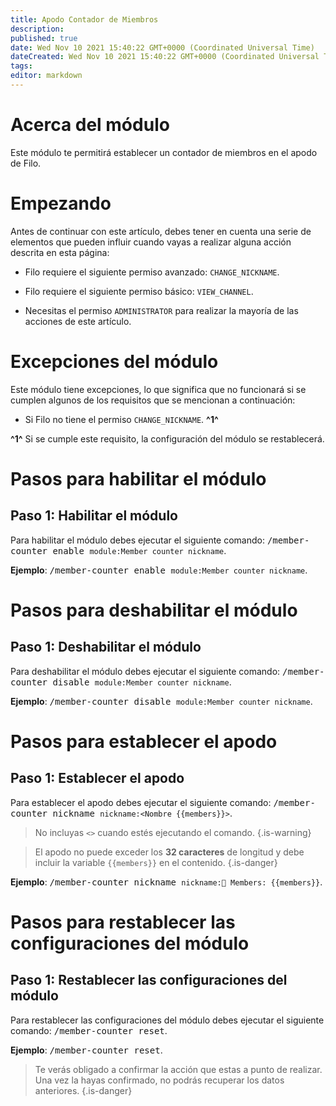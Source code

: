 ```yaml
---
title: Apodo Contador de Miembros
description:
published: true
date: Wed Nov 10 2021 15:40:22 GMT+0000 (Coordinated Universal Time)
dateCreated: Wed Nov 10 2021 15:40:22 GMT+0000 (Coordinated Universal Time)
tags:
editor: markdown
---
```


# Acerca del módulo

Este módulo te permitirá establecer un contador de miembros en el apodo de Filo.

# Empezando

Antes de continuar con este artículo, debes tener en cuenta una serie de elementos que pueden influir cuando vayas a realizar alguna acción descrita en esta página:

- Filo requiere el siguiente permiso avanzado: ``CHANGE_NICKNAME``.

- Filo requiere el siguiente permiso básico: ``VIEW_CHANNEL``.

- Necesitas el permiso ``ADMINISTRATOR`` para realizar la mayoría de las acciones de este artículo.

# Excepciones del módulo

Este módulo tiene excepciones, lo que significa que no funcionará si se cumplen algunos de los requisitos que se mencionan a continuación:

- Si Filo no tiene el permiso ``CHANGE_NICKNAME``. **^1^**

**^1^** Si se cumple este requisito, la configuración del módulo se restablecerá.

# Pasos para habilitar el módulo

## **Paso 1**: Habilitar el módulo

Para habilitar el módulo debes ejecutar el siguiente comando: <kbd>/member-counter enable ``module:Member counter nickname``</kbd>.

**Ejemplo**: <kbd>/member-counter enable ``module:Member counter nickname``</kbd>.

# Pasos para deshabilitar el módulo

## **Paso 1**: Deshabilitar el módulo

Para deshabilitar el módulo debes ejecutar el siguiente comando: <kbd>/member-counter disable ``module:Member counter nickname``</kbd>.

**Ejemplo**: <kbd>/member-counter disable ``module:Member counter nickname``</kbd>.

# Pasos para establecer el apodo

## **Paso 1**: Establecer el apodo

Para establecer el apodo debes ejecutar el siguiente comando: <kbd>/member-counter nickname ``nickname:<Nombre {{members}}>``</kbd>.

> No incluyas ``<>`` cuando estés ejecutando el comando.
{.is-warning}

> El apodo no puede exceder los **32 caracteres** de longitud y debe incluir la variable `{{members}}` en el contenido.
{.is-danger}

**Ejemplo**: <kbd>/member-counter nickname ``nickname:👥 Members: {{members}}``</kbd>.

# Pasos para restablecer las configuraciones del módulo

## **Paso 1**: Restablecer las configuraciones del módulo

Para restablecer las configuraciones del módulo debes ejecutar el siguiente comando: <kbd>/member-counter reset</kbd>.

**Ejemplo**: <kbd>/member-counter reset</kbd>.

> Te verás obligado a confirmar la acción que estas a punto de realizar. Una vez la hayas confirmado, no podrás recuperar los datos anteriores.
{.is-danger}
